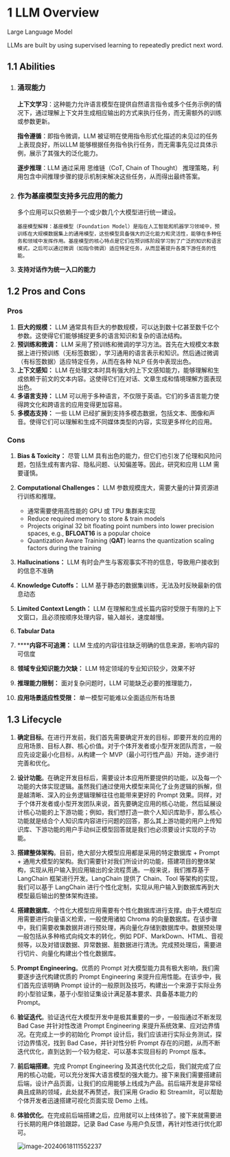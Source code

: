 # 1 LLM Overview

Large Language Model

LLMs are built by using supervised learning to repeatedly predict next word.

## 1.1 Abilities

1. ### 涌现能力

   **上下文学习**：这种能力允许语言模型在提供自然语言指令或多个任务示例的情况下，通过理解上下文并生成相应输出的方式来执行任务，而无需额外的训练或参数更新。

   **指令遵循**：即指令微调，LLM 被证明在使用指令形式化描述的未见过的任务上表现良好，所以LLM 能够根据任务指令执行任务，而无需事先见过具体示例，展示了其强大的泛化能力。

   **逐步推理**：LLM 通过采用 思维链（CoT, Chain of Thought） 推理策略，利用包含中间推理步骤的提示机制来解决这些任务，从而得出最终答案。

2. ### 作为基座模型支持多元应用的能力

   多个应用可以只依赖于一个或少数几个大模型进行统一建设。

    `基座模型解释：基座模型（Foundation Model）是指在人工智能和机器学习领域中，预训练在大规模数据集上的通用模型，这些模型具备强大的泛化能力和灵活性，能够在多种任务和领域中发挥作用。基座模型的核心特点是它们在预训练阶段学习到了广泛的知识和语言模式，之后可以通过微调（如指令微调）适应特定任务，从而显著提升各类下游任务的性能。`

3. **支持对话作为统一入口的能力**



## 1.2 Pros and Cons

### Pros

1. **巨大的规模：** LLM 通常具有巨大的参数规模，可以达到数十亿甚至数千亿个参数。这使得它们能够捕捉更多的语言知识和复杂的语法结构。
2. **预训练和微调：** LLM 采用了预训练和微调的学习方法。首先在大规模文本数据上进行预训练（无标签数据），学习通用的语言表示和知识。然后通过微调（有标签数据）适应特定任务，从而在各种 NLP 任务中表现出色。
3. **上下文感知：** LLM 在处理文本时具有强大的上下文感知能力，能够理解和生成依赖于前文的文本内容。这使得它们在对话、文章生成和情境理解方面表现出色。
4. **多语言支持：** LLM 可以用于多种语言，不仅限于英语。它们的多语言能力使得跨文化和跨语言的应用变得更加容易。
5. **多模态支持：** 一些 LLM 已经扩展到支持多模态数据，包括文本、图像和声音。使得它们可以理解和生成不同媒体类型的内容，实现更多样化的应用。

### Cons

1. **Bias & Toxicity：** 尽管 LLM 具有出色的能力，但它们也引发了伦理和风险问题，包括生成有害内容、隐私问题、认知偏差等。因此，研究和应用 LLM 需要谨慎。

2. **Computational Challenges：** LLM 参数规模庞大，需要大量的计算资源进行训练和推理。

   - 通常需要使用高性能的 GPU 或 TPU 集群来实现
   - Reduce required memory to store & train models
   - Projects original 32 bit floating point numbers into lower precision spaces, e.g., **BFLOAT16** is a popular choice
   - Quantization Aware Training (**QAT**) learns the quantization scaling factors during the training

3. **Hallucinations：** LLM 有时会产生与客观事实不符的信息，导致用户接收到的信息不准确

4. **Knowledge Cutoffs：** LLM 基于静态的数据集训练，无法及时反映最新的信息动态

5. **Limited Context Length：** LLM 在理解和生成长篇内容时受限于有限的上下文窗口，且必须按顺序处理内容，输入越长，速度越慢。

6. **Tabular Data**

7. ******内容不可追溯：** LLM 生成的内容往往缺乏明确的信息来源，影响内容的可信度

8. **领域专业知识能力欠缺：** LLM 特定领域的专业知识较少，效果不好

9. **推理能力限制：** 面对复杂问题时，LLM 可能缺乏必要的推理能力，

10. **应用场景适应性受限：** 单一模型可能难以全面适应所有场景

    

## 1.3 Lifecycle

1. **确定目标**。在进行开发前，我们首先需要确定开发的目标，即要开发的应用的应用场景、目标人群、核心价值。对于个体开发者或小型开发团队而言，一般应先设定最小化目标，从构建一个 MVP（最小可行性产品）开始，逐步进行完善和优化。

2. **设计功能**。在确定开发目标后，需要设计本应用所要提供的功能，以及每一个功能的大体实现逻辑。虽然我们通过使用大模型来简化了业务逻辑的拆解，但是越清晰、深入的业务逻辑理解往往也能带来更好的 Prompt 效果。同样，对于个体开发者或小型开发团队来说，首先要确定应用的核心功能，然后延展设计核心功能的上下游功能；例如，我们想打造一款个人知识库助手，那么核心功能就是结合个人知识库内容进行问题的回答，那么其上游功能的用户上传知识库、下游功能的用户手动纠正模型回答就是我们也必须要设计实现的子功能。

3. **搭建整体架构**。目前，绝大部分大模型应用都是采用的特定数据库 + Prompt + 通用大模型的架构。我们需要针对我们所设计的功能，搭建项目的整体架构，实现从用户输入到应用输出的全流程贯通。一般来说，我们推荐基于 LangChain 框架进行开发。LangChain 提供了 Chain、Tool 等架构的实现，我们可以基于 LangChain 进行个性化定制，实现从用户输入到数据库再到大模型最后输出的整体架构连接。

4. **搭建数据库**。个性化大模型应用需要有个性化数据库进行支撑。由于大模型应用需要进行向量语义检索，一般使用诸如 Chroma 的向量数据库。在该步骤中，我们需要收集数据并进行预处理，再向量化存储到数据库中。数据预处理一般包括从多种格式向纯文本的转化，例如 PDF、MarkDown、HTML、音视频等，以及对错误数据、异常数据、脏数据进行清洗。完成预处理后，需要进行切片、向量化构建出个性化数据库。

5. **Prompt Engineering**。优质的 Prompt 对大模型能力具有极大影响，我们需要逐步迭代构建优质的 Prompt Engineering 来提升应用性能。在该步中，我们首先应该明确 Prompt 设计的一般原则及技巧，构建出一个来源于实际业务的小型验证集，基于小型验证集设计满足基本要求、具备基本能力的 Prompt。

6. **验证迭代**。验证迭代在大模型开发中是极其重要的一步，一般指通过不断发现 Bad Case 并针对性改进 Prompt Engineering 来提升系统效果、应对边界情况。在完成上一步的初始化 Prompt 设计后，我们应该进行实际业务测试，探讨边界情况，找到 Bad Case，并针对性分析 Prompt 存在的问题，从而不断迭代优化，直到达到一个较为稳定、可以基本实现目标的 Prompt 版本。

7. **前后端搭建**。完成 Prompt Engineering 及其迭代优化之后，我们就完成了应用的核心功能，可以充分发挥大语言模型的强大能力。接下来我们需要搭建前后端，设计产品页面，让我们的应用能够上线成为产品。前后端开发是非常经典且成熟的领域，此处就不再赘述，我们采用 Gradio 和 Streamlit，可以帮助个体开发者迅速搭建可视化页面实现 Demo 上线。

8. **体验优化**。在完成前后端搭建之后，应用就可以上线体验了。接下来就需要进行长期的用户体验跟踪，记录 Bad Case 与用户负反馈，再针对性进行优化即可。

   

   ![image-20240618111552237](C:\Users\YMei\AppData\Roaming\Typora\typora-user-images\image-20240618111552237.png)

